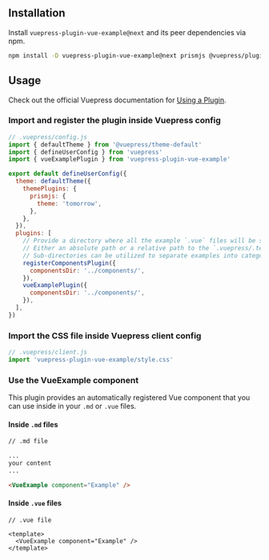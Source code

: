 ## Installation

Install `vuepress-plugin-vue-example@next` and its peer dependencies via npm.

```bash
npm install -D vuepress-plugin-vue-example@next prismjs @vuepress/plugin-register-components
```

## Usage

Check out the official Vuepress documentation for [Using a Plugin](https://vuepress.vuejs.org/plugin/using-a-plugin.html).

### Import and register the plugin inside Vuepress config

```javascript
// .vuepress/config.js
import { defaultTheme } from '@vuepress/theme-default'
import { defineUserConfig } from 'vuepress'
import { vueExamplePlugin } from 'vuepress-plugin-vue-example'

export default defineUserConfig({
  theme: defaultTheme({
    themePlugins: {
      prismjs: {
        theme: 'tomorrow',
      },
    },
  }),
  plugins: [
    // Provide a directory where all the example `.vue` files will be stored.
    // Either an absolute path or a relative path to the `.vuepress/.temp` directory can be used.
    // Sub-directories can be utilized to separate examples into categories.
    registerComponentsPlugin({
      componentsDir: '../components/',
    }),
    vueExamplePlugin({
      componentsDir: '../components/',
    }),
  ],
})
```

### Import the CSS file inside Vuepress client config

```js
// .vuepress/client.js
import 'vuepress-plugin-vue-example/style.css'
```

### Use the VueExample component

This plugin provides an automatically registered Vue component that you can use inside in your `.md` or `.vue` files.

#### Inside `.md` files

```md
// .md file

...
your content
...

<VueExample component="Example" />
```

#### Inside `.vue` files

```vue
// .vue file

<template>
  <VueExample component="Example" />
</template>
```
